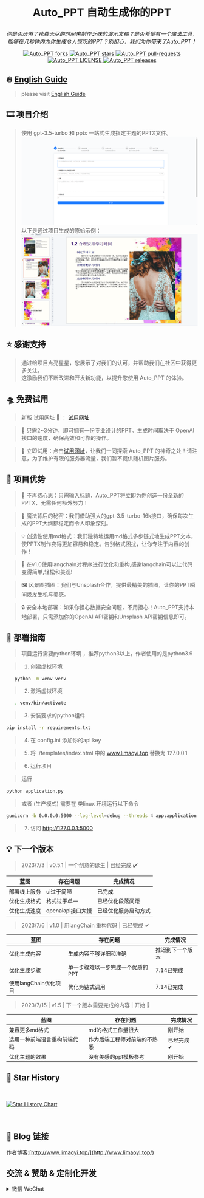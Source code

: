 # <p align="center">Auto_PPT 自动生成你的PPT</p>

<p align="center"><i>你是否厌倦了花费无尽的时间来制作乏味的演示文稿？是否希望有一个魔法工具，能够在几秒钟内为你生成令人惊叹的PPT？别担心，我们为你带来了Auto_PPT！</i></p>

<p align="center">
<a href="https://github.com/limaoyi1/Auto_PPT/fork" target="blank">
<img src="https://img.shields.io/github/forks/limaoyi1/Auto_PPT?style=for-the-badge" alt="Auto_PPT forks"/>
</a>

<a href="https://github.com/limaoyi1/Auto_PPT/stargazers" target="blank">
<img src="https://img.shields.io/github/stars/limaoyi1/Auto_PPT?style=for-the-badge" alt="Auto_PPT stars"/>
</a>
<a href="https://github.com/limaoyi1/Auto_PPT/pulls" target="blank">
<img src="https://img.shields.io/github/issues-pr/limaoyi1/Auto_PPT?style=for-the-badge" alt="Auto_PPT pull-requests"/>
</a>
<a href='https://github.com/limaoyi1/Auto_PPT/blob/main/LICENSE'>
<img src='https://img.shields.io/github/license/limaoyi1/Auto_PPT?&label=Latest&style=for-the-badge' alt="Auto_PPT LICENSE">
</a>
<a href='https://github.com/limaoyi1/Auto_PPT/releases'>
<img src='https://img.shields.io/github/release/limaoyi1/Auto_PPT?&label=Latest&style=for-the-badge' alt="Auto_PPT releases">
</a>
</p>


[//]: # (https://github.com/ikatyang/emoji-cheat-sheet 表情仓库)

## 🔥 [English Guide](./Readme.en.md)

> please visit [English Guide](./Readme.en.md)

## 🎞️ 项目介绍 

> 使用 gpt-3.5-turbo 和 pptx 一站式生成指定主题的PPTX文件。 \
> ![img.png](pptx_static/static/img2.png)
> 以下是通过项目生成的原始示例：
> ![img.png](pptx_static/static/img.png)

## ⭐ 感谢支持

> 通过给项目点亮星星，您展示了对我们的认可，并帮助我们在社区中获得更多关注。\
> 这激励我们不断改进和开发新功能，以提升您使用 Auto_PPT 的体验。

## 🛸 免费试用

>  新版 试用网址 🔗 ： [试用网址](http://www.limaoyi.top:4399/#)

> 🧭 只需2~3分钟，即可拥有一份专业设计的PPT。生成时间取决于 OpenAI 接口的速度，确保高效和可靠的操作。

> 🔗 立即试用：点击[试用网址](http://www.limaoyi.top:5000/)，让我们一同探索 Auto_PPT
> 的神奇之处！请注意，为了维护有限的服务器流量，我们暂不提供随机图片服务。

## 🧲 项目优势

> 🌟 不再费心思：只需输入标题，Auto_PPT将立即为你创造一份全新的PPTX，无需任何额外努力！

> 🎩 魔法背后的秘密：我们借助强大的gpt-3.5-turbo-16k接口，确保每次生成的PPT大纲都稳定而令人印象深刻。

> 💡 创造性使用md格式：我们独特地运用md格式多步链式地生成PPT文本，使PPTX制作变得更加容易和稳定。告别格式困扰，让你专注于内容的创作！

> 🔗 在v1.0使用langchain对程序进行优化和重构,感谢langchain可以让代码变得简单,轻松和美观!

> 🖼️ 风景图插图：我们与Unsplash合作，提供最精美的插图，让你的PPT瞬间焕发生机与美感。

> 🔒 安全本地部署：如果你担心数据安全问题，不用担心！Auto_PPT支持本地部署，只需添加你的OpenAI API密钥和Unsplash API密钥信息即可。

## 🎨 部署指南

> 项目运行需要python环境 ，推荐python3以上，作者使用的是python3.9

> 1. 创建虚拟环境

```bash
   python -m venv venv
```

> 2. 激活虚拟环境

```bash
   . venv/bin/activate
```

> 3. 安装要求的python组件

```bash
pip install -r requirements.txt
```

> 4. 在 config.ini 添加你的api key

> 5. 将 ./templates/index.html 中的 www.limaoyi.top 替换为 127.0.0.1

> 6. 运行项目

> 运行
```bash
python application.py
```

> 或者 (生产模式) 需要在 类linux 环境运行以下命令

```bash
gunicorn -b 0.0.0.0:5000 --log-level=debug --threads 4 app:application > gunicorn.log 2>&1 &
```

> 7. 访问 http://127.0.0.1:5000

## 💡 下一个版本

> 2023/7/3 | v0.5.1 | 一个创意的诞生 | 已经完成 ✔️
>

| 蓝图     | 存在问题          | 完成情况       |
|--------|---------------|------------|
| 部署线上服务 | ui过于简陋        | 已完成        |
| 优化生成格式 | 格式过于单一        | 已经优化段落间距   |
| 优化生成速度 | openaiapi接口太慢 | 已经优化服务启动方式 |

> 2023/7/6 | v1.0 | 用langChain 重构代码 | 已经完成 ✔
>

| 蓝图              | 存在问题               | 完成情况     |
|-----------------|--------------------|----------|
| 优化生成内容          | 生成内容不够详细和准确        | 推迟到下一个版本 |
| 优化生成步骤          | 单一步骤难以一步完成一个优质的PPT | 7.14已完成  |
| 使用langChain优化项目 | 优化为链式调用            | 7.14已完成  |


> 2023/7/15 | v1.5 | 下一个版本需要完成的内容 | 开始 🧭
> 
| 蓝图             | 存在问题           | 完成情况   |
|----------------|----------------|--------|
| 兼容更多md格式       | md的格式工作量很大     | 刚开始    |
| 选用一种前端语言重构前端代码 | 作为后端工程师对前端的不熟悉 | 已经完成 ✔ |
| 优化主题的效果        | 没有美感的ppt模板参考   | 刚开始    |

## 🌟 Star History

<br>

[![Star History Chart](https://api.star-history.com/svg?repos=limaoyi1/Auto_PPT&type=Timeline)](https://star-history.com/#limaoyi1/Auto_PPT&Timeline)

</br>

## 🔗 Blog 链接

作者博客:[http://www.limaoyi.top/](http://www.limaoyi.top/)

## 交流 & 赞助 & 定制化开发 

<details>
  <summary>微信 WeChat</summary>

  ![微信 WeChat](pptx_static/static/img3.png)
</details>

